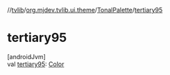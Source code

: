 //[tvlib](../../../index.md)/[org.mjdev.tvlib.ui.theme](../index.md)/[TonalPalette](index.md)/[tertiary95](tertiary95.md)

# tertiary95

[androidJvm]\
val [tertiary95](tertiary95.md): [Color](https://developer.android.com/reference/kotlin/androidx/compose/ui/graphics/Color.html)
